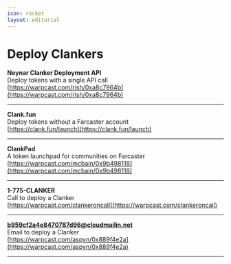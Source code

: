 ```yaml
---
icon: rocket
layout: editorial
---
```


# Deploy Clankers

**Neynar Clanker Deployment API**\
Deploy tokens with a single API call\
[https://warpcast.com/rish/0xa8c7964b](https://warpcast.com/rish/0xa8c7964b)

***

**Clank.fun**\
Deploy tokens without a Farcaster account\
[https://clank.fun/launch](https://clank.fun/launch)

***

**ClankPad**\
A token launchpad for communities on Farcaster\
[https://warpcast.com/mcbain/0x9b498118](https://warpcast.com/mcbain/0x9b498118)

***

**1-775-CLANKER**\
Call to deploy a Clanker\
[https://warpcast.com/clankeroncall](https://warpcast.com/clankeroncall)

***

**b959cf2a4e8470787d96@cloudmailin.net**\
Email to deploy a Clanker\
[https://warpcast.com/aspyn/0x889f4e2a](https://warpcast.com/aspyn/0x889f4e2a)

***
